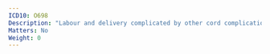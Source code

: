 ```yaml
---
ICD10: O698
Description: "Labour and delivery complicated by other cord complications"
Matters: No
Weight: 0
---
```


